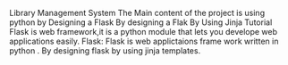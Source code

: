 Library Management System
The Main content of the project is using python by Designing a Flask
By designing a Flak By Using Jinja Tutorial
Flask is web framework,it is a python module that lets you develope web applications easily.
Flask:
Flask is web applictaions frame work written in python . By designing flask by using jinja templates.